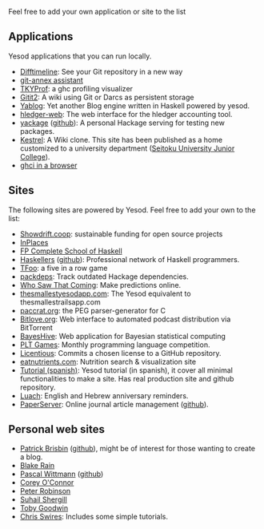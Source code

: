 Feel free to add your own application or site to the list

## Applications

Yesod applications that you can run locally.

* [Difftimeline](http://twinside.github.com/DiffTimeline/): See your Git repository in a new way
* [git-annex assistant](http://git-annex.branchable.com/assistant/)
* [TKYProf](http://blog.foldr.in/tkyprof-a-web-based-interactive-visualizer-fo): a ghc profiling visualizer
* [Gitit2](https://github.com/jgm/gitit2): A wiki using Git or Darcs as persistent storage
* [Yablog](https://github.com/konn/Yablog): Yet another Blog engine written in Haskell powered by yesod.
* [hledger-web](http://demo.hledger.org/): The web interface for the hledger accounting tool.
* [yackage](http://hackage.haskell.org/package/yackage) ([github](https://github.com/snoyberg/yackage)): A personal Hackage serving for testing new packages.
* [Kestrel](https://github.com/cutsea110/Kestrel): A Wiki clone. This site has been published as a home customized to a university department ([Seitoku University Junior College](http://soubun.seitoku.ac.jp)).
* [ghci in a browser](https://github.com/dterei/ghci-in-a-new-dress)


## Sites

The following sites are powered by Yesod. Feel free to add your own to the list:

* [Showdrift.coop](https://snowdrift.coop/): sustainable funding for open source projects
* [InPlaces](https://inplac.es/)
* [FP Complete School of Haskell](https://www.fpcomplete.com)
* [Haskellers](http://www.haskellers.com/) ([github](https://github.com/snoyberg/haskellers)): Professional network of Haskell programmers.
* [TFoo](http://tfoo.herokuapp.com/): a five in a row game
* [packdeps](http://packdeps.haskellers.com/): Track outdated Hackage dependencies.
* [Who Saw That Coming](http://www.whosawthatcoming.com/): Make predictions online.
* [thesmallestyesodapp.com](http://thesmallestyesodapp.com/): The Yesod equivalent to thesmallestrailsapp.com
* [paccrat.org](http://paccrat.org/): the PEG parser-generator for C
* [Bitlove.org](http://bitlove.org/): Web interface to automated podcast distribution via BitTorrent
* [BayesHive](http://bayeshive.com): Web application for Bayesian statistical computing 
* [PLT Games](http://www.pltgames.com/): Monthly programming language competition.
* [Licentious](http://licentious.herokuapp.com/): Commits a chosen license to a GitHub repository.
* [eatnutrients.com](http://eatnutrients.com/): Nutrition search & visualization site
* [Tutorial (spanish)](http://tutorial-yesod-haskell.computer-mind.com/): Yesod tutorial (in spanish), it cover all minimal functionalities to make a site. Has real production site and github repository.
* [Luach](http://luach.snoyman.com/): English and Hebrew anniversary reminders.
* [PaperServer](http://paperserver.jp): Online journal article management ([github](https://github.com/hirokai/PaperServer)).

## Personal web sites

* [Patrick Brisbin](http://pbrisbin.com/) ([github](https://github.com/pbrisbin/devsite)), might be of interest for those wanting to create a blog.
* [Blake Rain](http://meadowstalk.com/)
* [Pascal Wittmann](https://www.pascal-wittmann.de/) ([github](https://github.com/pSub/pascal-wittmann.de))
* [Corey O'Connor](http://www.corebotllc.com/)
* [Peter Robinson](http://monoid.at/)
* [Suhail Shergill](http://blog.shergill.su)
* [Toby Goodwin](http://paganbooks.eu/software/)
* [Chris Swires](http://christopherswires.com/): Includes some simple tutorials.